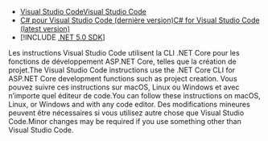 * [<span data-ttu-id="fd717-101">Visual Studio Code</span><span class="sxs-lookup"><span data-stu-id="fd717-101">Visual Studio Code</span></span>](https://code.visualstudio.com/download)
* [<span data-ttu-id="fd717-102">C# pour Visual Studio Code (dernière version)</span><span class="sxs-lookup"><span data-stu-id="fd717-102">C# for Visual Studio Code (latest version)</span></span>](https://marketplace.visualstudio.com/items?itemName=ms-dotnettools.csharp)
* [!INCLUDE [.NET 5.0 SDK](~/includes/5.0-SDK.md)]

<span data-ttu-id="fd717-103">Les instructions Visual Studio Code utilisent la CLI .NET Core pour les fonctions de développement ASP.NET Core, telles que la création de projet.</span><span class="sxs-lookup"><span data-stu-id="fd717-103">The Visual Studio Code instructions use the .NET Core CLI for ASP.NET Core development functions such as project creation.</span></span> <span data-ttu-id="fd717-104">Vous pouvez suivre ces instructions sur macOS, Linux ou Windows et avec n’importe quel éditeur de code.</span><span class="sxs-lookup"><span data-stu-id="fd717-104">You can follow these instructions on macOS, Linux, or Windows and with any code editor.</span></span> <span data-ttu-id="fd717-105">Des modifications mineures peuvent être nécessaires si vous utilisez autre chose que Visual Studio Code.</span><span class="sxs-lookup"><span data-stu-id="fd717-105">Minor changes may be required if you use something other than Visual Studio Code.</span></span>
